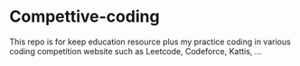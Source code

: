 # Compettive-coding
This repo is for keep education resource plus my practice coding in various coding competition website such as Leetcode, Codeforce, Kattis, ...
